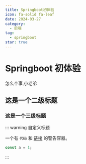 ```yaml
---
title: Springboot初体验
icon: fa-solid fa-leaf
date: 2024-03-27
category:
  - 后端
tag:
  - springboot
star: true
---
```


# Springboot 初体验

怎么个事,小老弟

## 这是一个二级标题

### 这是一个三级标题

::: warning 自定义标题

一个有 `代码` 和 [链接](#演示) 的警告容器。

```js
const a = 1;
```

:::
